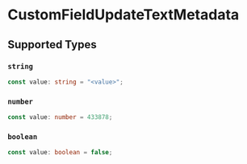 # CustomFieldUpdateTextMetadata


## Supported Types

### `string`

```typescript
const value: string = "<value>";
```

### `number`

```typescript
const value: number = 433878;
```

### `boolean`

```typescript
const value: boolean = false;
```

